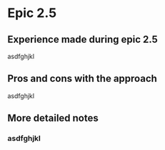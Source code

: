 # Epic 2.5

## Experience made during epic 2.5

asdfghjkl

## Pros and cons with the approach

asdfghjkl

## More detailed notes

### asdfghjkl